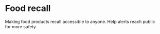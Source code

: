 # Food recall

Making food products recall accessible to anyone. Help alerts reach public for more safety.
